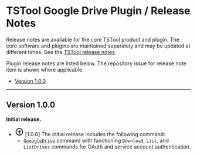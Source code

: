 # TSTool Google Drive Plugin / Release Notes #

Release notes are available for the core TSTool product and plugin.
The core software and plugins are maintained separately and may be updated at different times.
See the [TSTool release notes](http://opencdss.state.co.us/tstool/latest/doc-user/appendix-release-notes/release-notes/).

Plugin release notes are listed below.
The repository issue for release note item is shown where applicable.

*   [Version 1.0.0](#version-100)

----------

## Version 1.0.0 ##

**Initial release.**

*   ![new](new.png) [1.0.0] The initial release includes the following command:
    +   [`GooogleDrive`](../command-ref/GoogleDrive/GoogleDrive.md) command with functioning `Download`, `List`, and `ListDrives` commands
        for OAuth and service account authentication.
